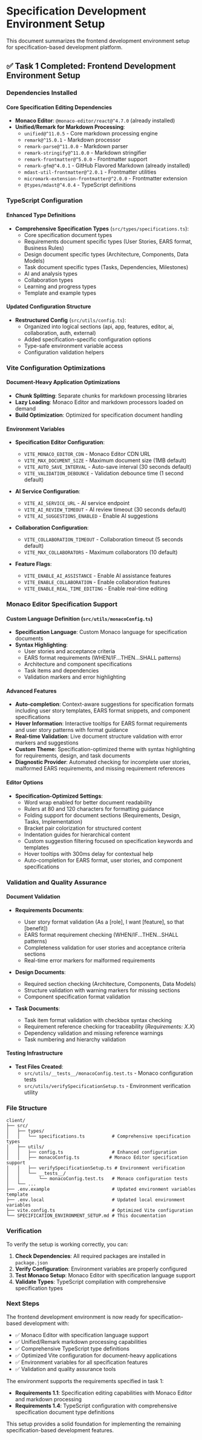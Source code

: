 # Specification Development Environment Setup

This document summarizes the frontend development environment setup for specification-based development platform.

## ✅ Task 1 Completed: Frontend Development Environment Setup

### Dependencies Installed

#### Core Specification Editing Dependencies
- **Monaco Editor**: `@monaco-editor/react@^4.7.0` (already installed)
- **Unified/Remark for Markdown Processing**:
  - `unified@^11.0.5` - Core markdown processing engine
  - `remark@^15.0.1` - Markdown processor
  - `remark-parse@^11.0.0` - Markdown parser
  - `remark-stringify@^11.0.0` - Markdown stringifier
  - `remark-frontmatter@^5.0.0` - Frontmatter support
  - `remark-gfm@^4.0.1` - GitHub Flavored Markdown (already installed)
  - `mdast-util-frontmatter@^2.0.1` - Frontmatter utilities
  - `micromark-extension-frontmatter@^2.0.0` - Frontmatter extension
  - `@types/mdast@^4.0.4` - TypeScript definitions

### TypeScript Configuration

#### Enhanced Type Definitions
- **Comprehensive Specification Types** (`src/types/specifications.ts`):
  - Core specification document types
  - Requirements document specific types (User Stories, EARS format, Business Rules)
  - Design document specific types (Architecture, Components, Data Models)
  - Task document specific types (Tasks, Dependencies, Milestones)
  - AI and analysis types
  - Collaboration types
  - Learning and progress types
  - Template and example types

#### Updated Configuration Structure
- **Restructured Config** (`src/utils/config.ts`):
  - Organized into logical sections (api, app, features, editor, ai, collaboration, auth, external)
  - Added specification-specific configuration options
  - Type-safe environment variable access
  - Configuration validation helpers

### Vite Configuration Optimizations

#### Document-Heavy Application Optimizations
- **Chunk Splitting**: Separate chunks for markdown processing libraries
- **Lazy Loading**: Monaco Editor and markdown processors loaded on demand
- **Build Optimization**: Optimized for specification document handling

#### Environment Variables
- **Specification Editor Configuration**:
  - `VITE_MONACO_EDITOR_CDN` - Monaco Editor CDN URL
  - `VITE_MAX_DOCUMENT_SIZE` - Maximum document size (1MB default)
  - `VITE_AUTO_SAVE_INTERVAL` - Auto-save interval (30 seconds default)
  - `VITE_VALIDATION_DEBOUNCE` - Validation debounce time (1 second default)

- **AI Service Configuration**:
  - `VITE_AI_SERVICE_URL` - AI service endpoint
  - `VITE_AI_REVIEW_TIMEOUT` - AI review timeout (30 seconds default)
  - `VITE_AI_SUGGESTIONS_ENABLED` - Enable AI suggestions

- **Collaboration Configuration**:
  - `VITE_COLLABORATION_TIMEOUT` - Collaboration timeout (5 seconds default)
  - `VITE_MAX_COLLABORATORS` - Maximum collaborators (10 default)

- **Feature Flags**:
  - `VITE_ENABLE_AI_ASSISTANCE` - Enable AI assistance features
  - `VITE_ENABLE_COLLABORATION` - Enable collaboration features
  - `VITE_ENABLE_REAL_TIME_EDITING` - Enable real-time editing

### Monaco Editor Specification Support

#### Custom Language Definition (`src/utils/monacoConfig.ts`)
- **Specification Language**: Custom Monaco language for specification documents
- **Syntax Highlighting**: 
  - User stories and acceptance criteria
  - EARS format requirements (WHEN/IF...THEN...SHALL patterns)
  - Architecture and component specifications
  - Task items and dependencies
  - Validation markers and error highlighting

#### Advanced Features
- **Auto-completion**: Context-aware suggestions for specification formats including user story templates, EARS format snippets, and component specifications
- **Hover Information**: Interactive tooltips for EARS format requirements and user story patterns with format guidance
- **Real-time Validation**: Live document structure validation with error markers and suggestions
- **Custom Theme**: Specification-optimized theme with syntax highlighting for requirements, design, and task documents
- **Diagnostic Provider**: Automated checking for incomplete user stories, malformed EARS requirements, and missing requirement references

#### Editor Options
- **Specification-Optimized Settings**:
  - Word wrap enabled for better document readability
  - Rulers at 80 and 120 characters for formatting guidance
  - Folding support for document sections (Requirements, Design, Tasks, Implementation)
  - Bracket pair colorization for structured content
  - Indentation guides for hierarchical content
  - Custom suggestion filtering focused on specification keywords and templates
  - Hover tooltips with 300ms delay for contextual help
  - Auto-completion for EARS format, user stories, and component specifications

### Validation and Quality Assurance

#### Document Validation
- **Requirements Documents**:
  - User story format validation (As a [role], I want [feature], so that [benefit])
  - EARS format requirement checking (WHEN/IF...THEN...SHALL patterns)
  - Completeness validation for user stories and acceptance criteria sections
  - Real-time error markers for malformed requirements

- **Design Documents**:
  - Required section checking (Architecture, Components, Data Models)
  - Structure validation with warning markers for missing sections
  - Component specification format validation

- **Task Documents**:
  - Task item format validation with checkbox syntax checking
  - Requirement reference checking for traceability (_Requirements: X.X_)
  - Dependency validation and missing reference warnings
  - Task numbering and hierarchy validation

#### Testing Infrastructure
- **Test Files Created**:
  - `src/utils/__tests__/monacoConfig.test.ts` - Monaco configuration tests
  - `src/utils/verifySpecificationSetup.ts` - Environment verification utility

### File Structure

```
client/
├── src/
│   ├── types/
│   │   └── specifications.ts          # Comprehensive specification types
│   ├── utils/
│   │   ├── config.ts                  # Enhanced configuration
│   │   ├── monacoConfig.ts           # Monaco Editor specification support
│   │   ├── verifySpecificationSetup.ts # Environment verification
│   │   └── __tests__/
│   │       └── monacoConfig.test.ts   # Monaco configuration tests
│   └── ...
├── .env.example                       # Updated environment variables template
├── .env.local                         # Updated local environment variables
├── vite.config.ts                     # Optimized Vite configuration
└── SPECIFICATION_ENVIRONMENT_SETUP.md # This documentation
```

### Verification

To verify the setup is working correctly, you can:

1. **Check Dependencies**: All required packages are installed in `package.json`
2. **Verify Configuration**: Environment variables are properly configured
3. **Test Monaco Setup**: Monaco Editor with specification language support
4. **Validate Types**: TypeScript compilation with comprehensive specification types

### Next Steps

The frontend development environment is now ready for specification-based development with:

- ✅ Monaco Editor with specification language support
- ✅ Unified/Remark markdown processing capabilities
- ✅ Comprehensive TypeScript type definitions
- ✅ Optimized Vite configuration for document-heavy applications
- ✅ Environment variables for all specification features
- ✅ Validation and quality assurance tools

The environment supports the requirements specified in task 1:
- **Requirements 1.1**: Specification editing capabilities with Monaco Editor and markdown processing
- **Requirements 1.4**: TypeScript configuration with comprehensive specification document type definitions

This setup provides a solid foundation for implementing the remaining specification-based development features.
